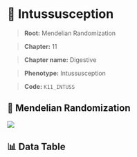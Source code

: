 # 🧪 Intussusception

> **Root:** Mendelian Randomization

> **Chapter:** 11  

> **Chapter name:** Digestive

> **Phenotype:** Intussusception  

> **Code:** `K11_INTUSS`

## 🧬 Mendelian Randomization  

<img src="/MR/Figures/Forward/K11_INTUSS.png"/>

## 📊 Data Table

<CsvTableMRF src="/MR/Data/Forward/K11_INTUSS.csv"/>
